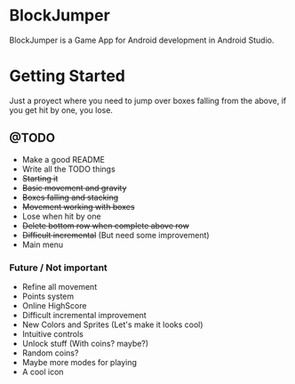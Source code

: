 # BlockJumper
BlockJumper is a Game App for Android development in Android Studio. 

# Getting Started
Just a proyect where you need to jump over boxes falling from the above, if you get hit by one, you lose.

## @TODO
- Make a good README
- Write all the TODO things
- ~~Starting it~~
- ~~Basic movement and gravity~~
- ~~Boxes falling and stacking~~
- ~~Movement working with boxes~~
- Lose when hit by one
- ~~Delete bottom row when complete above row~~
- ~~Difficult incremental~~ (But need some improvement)
- Main menu

### Future / Not important
- Refine all movement
- Points system
- Online HighScore
- Difficult incremental improvement
- New Colors and Sprites (Let's make it looks cool)
- Intuitive controls
- Unlock stuff (With coins? maybe?)
- Random coins?
- Maybe more modes for playing
- A cool icon
